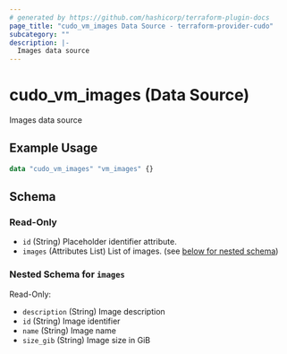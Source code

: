 ```yaml
---
# generated by https://github.com/hashicorp/terraform-plugin-docs
page_title: "cudo_vm_images Data Source - terraform-provider-cudo"
subcategory: ""
description: |-
  Images data source
---
```


# cudo_vm_images (Data Source)

Images data source

## Example Usage

```terraform
data "cudo_vm_images" "vm_images" {}
```

<!-- schema generated by tfplugindocs -->
## Schema

### Read-Only

- `id` (String) Placeholder identifier attribute.
- `images` (Attributes List) List of images. (see [below for nested schema](#nestedatt--images))

<a id="nestedatt--images"></a>
### Nested Schema for `images`

Read-Only:

- `description` (String) Image description
- `id` (String) Image identifier
- `name` (String) Image name
- `size_gib` (String) Image size in GiB
